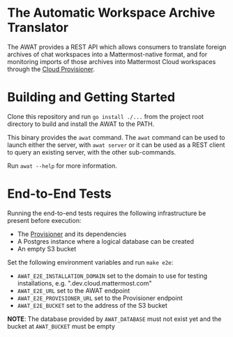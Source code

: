 # The Automatic Workspace Archive Translator

The AWAT provides a REST API which allows consumers to translate foreign archives of chat workspaces into a Mattermost-native format, and for monitoring imports of those archives into Mattermost Cloud workspaces through the [Cloud Provisioner](https://github.com/mattermost/mattermost-cloud).

# Building and Getting Started

Clone this repository and run `go install ./...` from the project root directory to build and install the AWAT to the PATH. 

This binary provides the `awat` command. The `awat` command can be used to launch either the server, with `awat server` or it can be used as a REST client to query an existing server, with the other sub-commands.

Run `awat --help` for more information.

# End-to-End Tests

Running the end-to-end tests requires the following infrastructure be present before execution:
- The [Provisioner](https://github.com/mattermost/mattermost-cloud) and its dependencies
- A Postgres instance where a logical database can be created
- An empty S3 bucket

Set the following environment variables and run `make e2e`:
- `AWAT_E2E_INSTALLATION_DOMAIN` set to the domain to use for testing installations, e.g. ".dev.cloud.mattermost.com"
- `AWAT_E2E_URL` set to the AWAT endpoint
- `AWAT_E2E_PROVISIONER_URL` set to the Provisioner endpoint
- `AWAT_E2E_BUCKET` set to the address of the S3 bucket

**NOTE**: The database provided by `AWAT_DATABASE` must not exist yet and the bucket at `AWAT_BUCKET` must be empty
